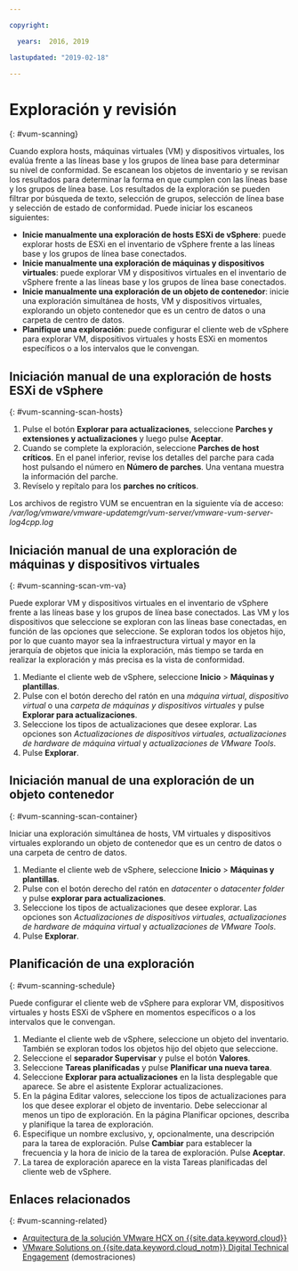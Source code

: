 ```yaml
---

copyright:

  years:  2016, 2019

lastupdated: "2019-02-18"

---
```


# Exploración y revisión
{: #vum-scanning}

Cuando explora hosts, máquinas virtuales (VM) y dispositivos virtuales, los evalúa frente a las líneas base y los grupos de línea base para determinar su nivel de conformidad. Se escanean los objetos de inventario y se revisan los resultados para determinar la forma en que cumplen con las líneas base y los grupos de línea base. Los resultados de la exploración se pueden filtrar por búsqueda de texto, selección de grupos, selección de línea base y selección de estado de conformidad. Puede iniciar los escaneos siguientes:
*	**Inicie manualmente una exploración de hosts ESXi de vSphere**: puede explorar hosts de ESXi en el inventario de vSphere frente a las líneas base y los grupos de línea base conectados.
*	**Inicie manualmente una exploración de máquinas y dispositivos virtuales**: puede explorar VM y dispositivos virtuales en el inventario de vSphere frente a las líneas base y los grupos de línea base conectados.
*	**Inicie manualmente una exploración de un objeto de contenedor**: inicie una exploración simultánea de hosts, VM y dispositivos virtuales, explorando un objeto contenedor que es un centro de datos o una carpeta de centro de datos.
*	**Planifique una exploración**: puede configurar el cliente web de vSphere para explorar VM, dispositivos virtuales y hosts ESXi en momentos específicos o a los intervalos que le convengan.

## Iniciación manual de una exploración de hosts ESXi de vSphere
{: #vum-scanning-scan-hosts}

1. Pulse el botón **Explorar para actualizaciones**, seleccione **Parches y extensiones y actualizaciones** y luego pulse **Aceptar**.
2. Cuando se complete la exploración, seleccione **Parches de host críticos**. En el panel inferior, revise los detalles del parche para cada host pulsando el número en **Número de parches**. Una ventana muestra la información del parche.
3. Revíselo y repítalo para los **parches no críticos**.

  Los archivos de registro VUM se encuentran en la siguiente vía de acceso: _/var/log/vmware/vmware-updatemgr/vum-server/vmware-vum-server-log4cpp.log_

## Iniciación manual de una exploración de máquinas y dispositivos virtuales
{: #vum-scanning-scan-vm-va}

Puede explorar VM y dispositivos virtuales en el inventario de vSphere frente a las líneas base y los grupos de línea base conectados. Las VM y los dispositivos que seleccione se exploran con las líneas base conectadas, en función de las opciones que seleccione. Se exploran todos los objetos hijo, por lo que cuanto mayor sea la infraestructura virtual y mayor en la jerarquía de objetos que inicia la exploración, más tiempo se tarda en realizar la exploración y más precisa es la vista de conformidad.

1.	Mediante el cliente web de vSphere, seleccione **Inicio** > **Máquinas y plantillas**.
2.	Pulse con el botón derecho del ratón en una _máquina virtual_, _dispositivo virtual_ o una _carpeta de máquinas y dispositivos virtuales_ y pulse **Explorar para actualizaciones**.
3.	Seleccione los tipos de actualizaciones que desee explorar. Las opciones son _Actualizaciones de dispositivos virtuales, actualizaciones de hardware de máquina virtual_ y _actualizaciones de VMware Tools_.
4.	Pulse **Explorar**.

## Iniciación manual de una exploración de un objeto contenedor
{: #vum-scanning-scan-container}

Iniciar una exploración simultánea de hosts, VM virtuales y dispositivos virtuales explorando un objeto de contenedor que es un centro de datos o una carpeta de centro de datos.
1.	Mediante el cliente web de vSphere, seleccione **Inicio** > **Máquinas y plantillas**.
2.	Pulse con el botón derecho del ratón en _datacenter_ o _datacenter folder_ y pulse **explorar para actualizaciones**.
3.	Seleccione los tipos de actualizaciones que desee explorar. Las opciones son _Actualizaciones de dispositivos virtuales, actualizaciones de hardware de máquina virtual_ y _actualizaciones de VMware Tools_.
4.	Pulse **Explorar**.

## Planificación de una exploración
{: #vum-scanning-schedule}

Puede configurar el cliente web de vSphere para explorar VM, dispositivos virtuales y hosts ESXi de vSphere en momentos específicos o a los intervalos que le convengan.

1.	Mediante el cliente web de vSphere, seleccione un objeto del inventario. También se exploran todos los objetos hijo del objeto que seleccione.
2.	Seleccione el **separador Supervisar** y pulse el botón **Valores**.
3.	Seleccione **Tareas planificadas** y pulse **Planificar una nueva tarea**.
4.	Seleccione **Explorar para actualizaciones** en la lista desplegable que aparece. Se abre el asistente Explorar actualizaciones.
5.	En la página Editar valores, seleccione los tipos de actualizaciones para los que desee explorar el objeto de inventario. Debe seleccionar al menos un tipo de exploración. En la página Planificar opciones, describa y planifique la tarea de exploración.
6.	Especifique un nombre exclusivo, y, opcionalmente, una descripción para la tarea de exploración. Pulse **Cambiar** para establecer la frecuencia y la hora de inicio de la tarea de exploración. Pulse **Aceptar**.
7.	La tarea de exploración aparece en la vista Tareas planificadas del cliente web de vSphere.

## Enlaces relacionados
{: #vum-scanning-related}

* [Arquitectura de la solución VMware HCX on {{site.data.keyword.cloud}}](https://www.ibm.com/cloud/garage/files/HCX_Architecture_Design.pdf)
* [VMware Solutions on {{site.data.keyword.cloud_notm}} Digital Technical Engagement](https://ibm-dte.mybluemix.net/ibm-vmware) (demostraciones)
